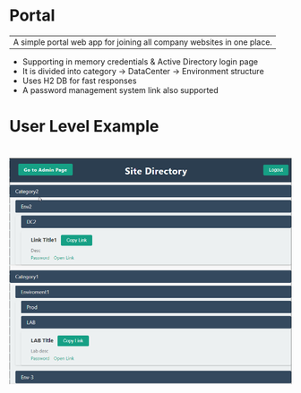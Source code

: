 # Portal
<table>
<tr>
<td>
<div>A simple portal web app for joining all company websites in one place.</div>
</td>
</tr>
</table>

* Supporting in memory credentials & Active Directory login page
* It is divided into category -> DataCenter -> Environment structure
* Uses H2 DB for fast responses
* A password management system link also supported

# User Level Example
# ![Portal](https://github.com/NirBY/portal/blob/master/images/user_level.png?raw=true)




